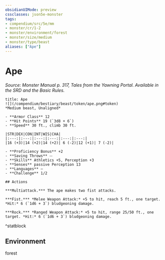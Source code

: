 ```yaml
---
obsidianUIMode: preview
cssclasses: json5e-monster
tags:
- compendium/src/5e/mm
- monster/cr/1-2
- monster/environment/forest
- monster/size/medium
- monster/type/beast
aliases: ["Ape"]
---
```

# Ape
*Source: Monster Manual p. 317, Tales from the Yawning Portal. Available in the SRD and the Basic Rules.*  

```ad-statblock
title: Ape
![](/compendium/bestiary/beast/token/ape.png#token)
*Medium beast, Unaligned*

- **Armor Class** 12 
- **Hit Points** 19 (`3d8 + 6`)
- **Speed** 30 ft., climb 30 ft.

|STR|DEX|CON|INT|WIS|CHA|
|:---:|:---:|:---:|:---:|:---:|:---:|
|16 (+3)|14 (+2)|14 (+2)| 6 (-2)|12 (+1)| 7 (-2)|

- **Proficiency Bonus** +2
- **Saving Throws** ⏤
- **Skills** Athletics +5, Perception +3
- **Senses** passive Perception 13
- **Languages** —
- **Challenge** 1/2

## Actions

***Multiattack.*** The ape makes two fist attacks.

***Fist.*** *Melee Weapon Attack:* +5 to hit, reach 5 ft., one target. *Hit:* 6 (`1d6 + 3`) bludgeoning damage.

***Rock.*** *Ranged Weapon Attack:* +5 to hit, range 25/50 ft., one target. *Hit:* 6 (`1d6 + 3`) bludgeoning damage.
```
^statblock

## Environment

forest